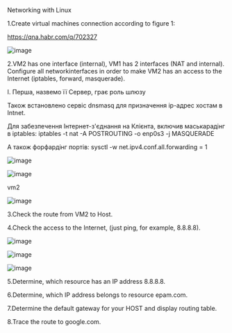 Networking with Linux 

1.Create virtual machines connection according to figure 1:

https://qna.habr.com/q/702327

![image](https://user-images.githubusercontent.com/58170246/129625046-72f91d78-08df-4e3e-bd53-73eca07e48c4.png)




2.VM2 has one interface (internal), VM1 has 2 interfaces (NAT and internal). Configure  all networkinterfaces in order to make VM2 has an access to the Internet (iptables, forward, masquerade).  

I. Перша, назвемо її Сервер, грає роль шлюзу

Також встановлено сервіс dnsmasq для призначення ip-адрес хостам в Intnet.

Для забезпечення Інтернет-з'єднання на Клієнта, включив маськарадінг в iptables:
iptables -t nat -A POSTROUTING -o enp0s3 -j MASQUERADE

А також форфардінг портів:
sysctl -w net.ipv4.conf.all.forwarding = 1

![image](https://user-images.githubusercontent.com/58170246/135130505-2501c821-483a-43bd-ad1c-2d924db5e041.png)

![image](https://user-images.githubusercontent.com/58170246/135130969-7325a7ce-b77f-42cf-80dd-fe09fffae82d.png)


vm2

![image](https://user-images.githubusercontent.com/58170246/135136933-35bc4785-d248-49fd-b5dd-74f1b1b3d7cd.png)



3.Check the route from VM2 to Host. 

4.Check the access to the Internet, (just ping, for example, 8.8.8.8). 

![image](https://user-images.githubusercontent.com/58170246/135140732-ed1f4d29-9b32-4614-9136-325c2ffbefe2.png)

![image](https://user-images.githubusercontent.com/58170246/135142069-74f6c99a-d307-4404-bc74-94b1ffa236ef.png)



![image](https://user-images.githubusercontent.com/58170246/135304874-d8d09c60-1e7b-4008-8374-f7948b4e2ebb.png)



5.Determine, which  resource has an IP address 8.8.8.8.

6.Determine, which  IP address belongs to resource epam.com. 

7.Determine the default gateway for your HOST and display routing table. 

8.Trace the route to google.com. 

